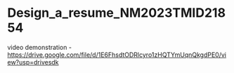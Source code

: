 # Design_a_resume_NM2023TMID21854

video demonstration - https://drive.google.com/file/d/1E6FhsdtODRlcyro1zHQTYmUqnQkgdPE0/view?usp=drivesdk
